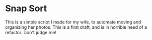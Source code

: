 # Snap Sort
This is a simple script I made for my wife, to automate moving and organizing her photos. This is a first draft, and is in horrible need of a refactor. Don't judge me!
